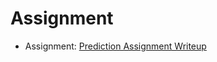 # Assignment

- Assignment: [Prediction Assignment Writeup](https://luisangelmendozavelasco.github.io/Data_Science_Specialization/Data_Science-Statistics_and_Machine_Learning/Practical_Machine_Learning/Week4/Assignment-Prediction_Assignment_Writeup.nb.html)